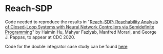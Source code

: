 # Reach-SDP
Code needed to reproduce the results in "[Reach-SDP: Reachability Analysis of Closed-Loop Systems with Neural Network Controllers via Semidefinite Programming](https://arxiv.org/abs/2004.07876)" by Haimin Hu, Mahyar Fazlyab, Manfred Morari, and George J. Pappas, to appear at CDC 2020.

Code for the double integrator case study can be found [here](https://github.com/mahyarfazlyab/ReachSDP/tree/master/double_integrator_FRS)
